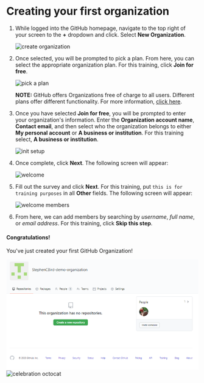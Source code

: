 # Creating your first organization

1. While logged into the GitHub homepage, navigate to the top right of your screen to the **+** dropdown and click. Select **New Organization**.

    ![create organization](/img/create/create_org.png)

1. Once selected, you will be prompted to pick a plan. From here, you can select the appropriate organization plan. For this training, click **Join for free**.

    ![pick a plan](/img/create/org_plans.png)
 
    **NOTE:** GitHub offers Organizations free of charge to all users. Different plans offer different functionality. For more information, [click here](https://docs.github.com/en/free-pro-team@latest/github/getting-started-with-github/githubs-products#github-free-for-organizations). 

1. Once you have selected **Join for free**, you will be prompted to enter your organization's information. Enter the **Organization account name**, **Contact email**, and then select who the organization belongs to either **My personal account** or **A business or institution**.  For this training select, **A business or institution**.

    ![init setup](/img/create/org_init_setup.png)

1. Once complete, click **Next**. The following screen will appear:

    ![welcome](/img/create/create_fill_out_info.png)

1. Fill out the survey and click **Next**. For this training, put `this is for training purposes` in all **Other** fields. The following screen will appear:

    ![welcome members](/img/create/create_org_add_members.png)

1. From here, we can add members by searching by _username_, _full name_, or _email address_.  For this training, click **Skip this step**.

#### Congratulations!
You've just created your first GitHub Organization!

![success](img/create/create_org_success.png)
![celebration octocat](https://octodex.github.com/images/welcometocat.png)